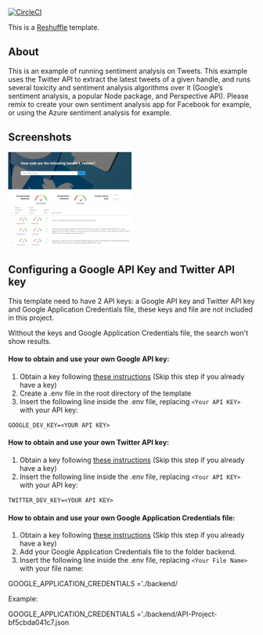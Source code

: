 [![CircleCI](https://circleci.com/gh/reshufflehq/twitter-sentiment-example.svg?style=svg)](https://circleci.com/gh/reshufflehq/twitter-sentiment-example)

This is a [Reshuffle](https://reshuffle.com/) template.

## About

This is an example of running sentiment analysis on Tweets. This example uses the Twitter API to extract the latest tweets of a given handle, and runs several toxicity and sentiment analysis algorithms over it (Google’s sentiment analysis, a popular Node package, and Perspective API). Please remix to create your own sentiment analysis app for Facebook for example, or using the Azure sentiment analysis for example.

## Screenshots

<img src="./app-screen.png" width='50%' >

## Configuring a Google API Key and Twitter API key

This template need to have 2 API keys: a Google API key and Twitter API key and Google Application Credentials file, these keys and file are not included in this project.

Without the keys and Google Application Credentials file, the search won't show results.

#### How to obtain and use your own Google API key:

1. Obtain a key following [these instructions](https://github.com/conversationai/perspectiveapi/tree/master/1-get-started) (Skip this step if you already have a key)
2. Create a .env file in the root directory of the template
3. Insert the following line inside the .env file, replacing `<Your API KEY>` with your API key:

```
GOOGLE_DEV_KEY=<YOUR API KEY>
```

#### How to obtain and use your own Twitter API key:

1. Obtain a key following [these instructions](https://developer.twitter.com/en/docs/basics/authentication/guides/bearer-tokens) (Skip this step if you already have a key)
2. Insert the following line inside the .env file, replacing `<Your API KEY>` with your API key:

```
TWITTER_DEV_KEY=<YOUR API KEY>
```

#### How to obtain and use your own Google Application Credentials file:

1. Obtain a key following [these instructions](https://cloud.google.com/natural-language/docs/quickstart-client-libraries#client-libraries-install-nodejs) (Skip this step if you already have a key)
2. Add your Google Application Credentials file to the folder backend.
3. Insert the following line inside the .env file, replacing `<Your File Name>` with your file name:

GOOGLE_APPLICATION_CREDENTIALS ='./backend/<Your File Name>

Example:

GOOGLE_APPLICATION_CREDENTIALS ='./backend/API-Project-bf5cbda041c7.json
